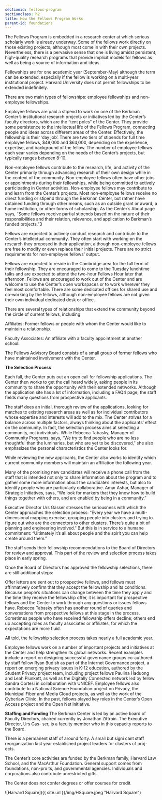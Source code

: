 ```yaml
---
sectionid: fellows-program
sectionclass: h2
title: How the Fellows Program Works
parent-id: foundations
---
```

The Fellows Program is embedded in a research center at which serious scholarly work is already underway. Some of the fellows work directly on those existing projects, although most come in with their own projects. Nevertheless, there is a pervasive sense that one is living amidst persistent, high-quality research programs that provide implicit models for fellows as well as being a source of information and ideas.

Fellowships are for one academic year (September-May) although the term can be extended, especially if the fellow is working on a multi-year institutional project. Harvard University does not permit fellowships to be extended indefinitely.

There are two main types of fellowships: employee fellowships and non-employee fellowships.

Employee fellows are paid a stipend to work on one of the Berkman Center’s institutional research projects or initiatives led by the Center’s faculty directors, which are the “tent poles” of the Center. They provide some persistence to the intellectual life of the Fellows Program, connecting people and ideas across different areas of the Center. Effectively, the fellowship is their ‘day job’. There are two tiers of stipends for full time employee fellows, $48,000 and $64,000, depending on the experience, expertise, and background of the fellow. The number of employee fellows each year varies depending on the needs of the Center’s projects, but typically ranges between 8-10.

Non-employee fellows contribute to the research, life, and activity of the Center primarily through advancing research of their own design while in the context of the community. Non-employee fellows often have other jobs or appointments during their fellowships, while being committed to actively participating in Center activities. Non-employee fellows may contribute to and learn from the Center’s projects. Most non-employee fellows receive no direct funding or stipend through the Berkman Center, but rather have obtained funding through other means, such as an outside grant or award, a home institution, or other forms of scholarship. As the Center’s About page says, “Some fellows receive partial stipends based on the nature of their responsibilities and their relation, relevance, and application to Berkman’s funded projects.”3

Fellows are expected to actively conduct research and contribute to the Center’s intellectual community. They often start with working on the research they proposed in their application, although non-employee fellows are free to modify or even replace their initial projects. There are no strict requirements for non-employee fellows’ output.

Fellows are expected to reside in the Cambridge area for the full term of their fellowship. They are encouraged to come to the Tuesday lunchtime talks and are expected to attend the two-hour Fellows Hour later that afternoon. Fellows are encouraged to work out of the Center and are welcome to use the Center’s open workspaces or to work wherever they feel most comfortable. There are some dedicated offices for shared use and co-working by the fellows, although non-employee fellows are not given their own individual dedicated desk or office.

There are several types of relationships that extend the community beyond the circle of current fellows, including:

Affiliates: Former fellows or people with whom the Center would like to maintain a relationship.

Faculty Associates: An affiliate with a faculty appointment at another school.

The Fellows Advisory Board consists of a small group of former fellows who have maintained involvement with the Center.

**The Selection Process**

Each fall, the Center puts out an open call for fellowship applications. The Center then works to get the call heard widely, asking people in its community to share the opportunity with their extended networks. Although the application site has a lot of information, including a FAQ4 page, the staff fields many questions from prospective applicants.

The staff does an initial, thorough review of the applications, looking for matches to existing research areas as well as for individual contributors whose expertise and interests will add to the mix. The Center strives for a balance across multiple factors, always thinking about the applicants’ effect on the community. In fact, the selection process aims at selecting a community, not individuals. While Rebecca Tabasky, Manager of Community Programs, says, “We try to find people who are no less thoughtful than the luminaries, but who are yet to be discovered,” she also emphasizes the personal characteristics the Center looks for.

While reviewing the new applicants, the Center also works to identify which current community members will maintain an affiliation the following year.

Many of the promising new candidates will receive a phone call from the staff that is intended not only to share information about the program and to gather some more information about the candidate’s interests, but also to identify people who are particularly collaborative. Amar Ashar, Manager of Strategic Initiatives, says, “We look for markers that they know how to build things together with others, and are enabled by being in a community.”

Executive Director Urs Gasser stresses the seriousness with which the Center approaches the selection process: “Every year we have a multi-dimensional mapping exercise, grouping people into clusters and trying to figure out who are the connectors to other clusters. There’s quite a bit of planning and engineering involved.” But this is in service to a humane commitment: “Ultimately it’s all about people and the spirit you can help create around them.”

The staff sends their fellowship recommendations to the Board of Directors for review and approval. This part of the review and selection process takes place in early spring.

Once the Board of Directors has approved the fellowship selections, there are still additional steps:

Offer letters are sent out to prospective fellows, and fellows must affirmatively confirm that they accept the fellowship and its conditions. Because people’s situations can change between the time they apply and the time they receive the fellowship offer, it is important for prospective fellows and the Center to work through any questions or issues fellows have. Rebecca Tabasky often has another round of queries and conversations from prospective fellows at this stage in the process. Sometimes people who have received fellowship offers decline; others end up accepting roles as faculty associates or affiliates, for which the expectations are more fluid.

All told, the fellowship selection process takes nearly a full academic year.

Employee fellows work on a number of important projects and initiatives at the Center and help strengthen its global networks. Recent examples include a report on designing successful governance groups co-authored by staff fellow Ryan Budish as part of the Internet Governance project, a report on emerging privacy issues in K-12 education, authored by the Student Privacy project team, including project fellows Paulina Haduong and Leah Plunkett, as well as the Digitally Connected network led by fellow Sandra Cortesi in collaboration with UNICEF. Employee fellows also contribute to a National Science Foundation project on Privacy, the Municipal Fiber and Media Cloud projects, as well as the work of the Cyberlaw Clinic. In the past, fellows played key roles in the Center’s Open Access project and the Open Net Initiative.

**Staffing and Funding**
The Berkman Center is led by an active board of Faculty Directors, chaired currently by Jonathan Zittrain. The Executive Director, Urs Gas- ser, is a faculty member who in this capacity reports to the Board.

There is a permanent staff of around forty. A small but signi cant staff reorganization last year established project leaders for clusters of proj- ects.

The Center’s core activities are funded by the Berkman family, Harvard Law School, and the MacArthur Foundation. General support comes from foundations, non-pro ts, and governmental agencies. Individuals and corporations also contribute unrestricted gifts.

The Center does not confer degrees or offer courses for credit.

![Harvard Square]({{ site.url }}/img/HSquare.jpeg "Harvard Square")